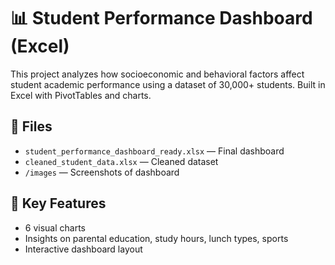 # 📊 Student Performance Dashboard (Excel)

This project analyzes how socioeconomic and behavioral factors affect student academic performance using a dataset of 30,000+ students. Built in Excel with PivotTables and charts.

## 📁 Files
- `student_performance_dashboard_ready.xlsx` — Final dashboard
- `cleaned_student_data.xlsx` — Cleaned dataset
- `/images` — Screenshots of dashboard

## 🚀 Key Features
- 6 visual charts
- Insights on parental education, study hours, lunch types, sports
- Interactive dashboard layout

